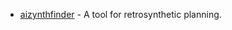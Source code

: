 - [aizynthfinder](https://github.com/MolecularAI/aizynthfinder) - A tool for retrosynthetic planning.